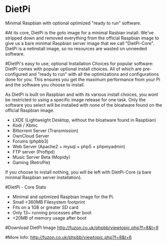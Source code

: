 # DietPi
Minimal Raspbian with optional optimized "ready to run" software.

#At its core, DietPi is the goto image for a minimal Rasbian install. 
We've stripped down and removed everything from the official Raspbian image to give us a bare minimal Raspbian server image that we call "DietPi-Core".
DietPi is a netinstall image, so no resources are wasted on unneeded software. 

#DietPi's easy to use, optional Installation Choices for popular software:
DietPi comes with popular optional install choices. All of which are pre-configured and "ready to run" with all the optimizations and configurations done for you. 
This ensures you get the maximum performance from your Pi and the software you choose to install.

As DietPi is built on Raspbian and with its various install choices, you wont be restricted to using a specific image release for one task.
Only the software you select will be installed with none of the bloatware found on the official Raspbian image.
- LXDE (Lightweight Desktop, without the bloatware found in Raspbian)
- Kodi / Xbmc
- Bittorrent Server (Transmission)
- OwnCloud Server
- Forums (phpbb3)
- Web Server (Apache2 + mysql + php5 + phpmyadmin)
- FTP server (Proftpd)
- Music Server Beta (Mopidy)
- Gaming (RetroPie)

If you choose to install nothing, you will be left with DietPi-Core (a bare minimal Raspbian server installation).

#DietPi - Core Stats
- Minimal and optimized Raspbian Image for the Pi.
- Small <360MB Filesystem footprint
- Fits on a 1GB or greater SD card
- Only 13~ running processes after boot
- <20MB of memory usage after boot

#Download DietPi Image
http://fuzon.co.uk/phpbb/viewtopic.php?f=8&t=9

#More Info:
http://fuzon.co.uk/phpbb/viewtopic.php?f=8&t=6
